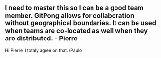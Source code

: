 ## I need to master this so I can be a good team member. GitPong allows for collaboration without geographical boundaries. It can be used when teams are co-located as well when they are distributed. - Pierre
Hi Pierre. I totaly agree on that. /Paulo